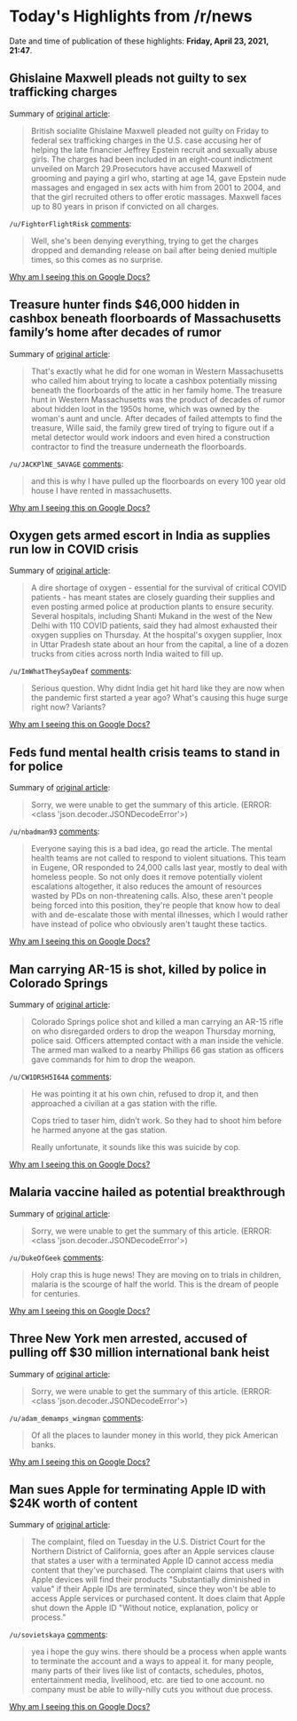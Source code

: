 # Today's Highlights from /r/news

Date and time of publication of these highlights: **Friday, April 23, 2021, 21:47**.

## Ghislaine Maxwell pleads not guilty to sex trafficking charges

Summary of [original article](https://www.reuters.com/world/us/ghislaine-maxwell-enter-plea-sex-trafficking-charges-2021-04-23/):

> British socialite Ghislaine Maxwell pleaded not guilty on Friday to federal sex trafficking charges in the U.S. case accusing her of helping the late financier Jeffrey Epstein recruit and sexually abuse girls. The charges had been included in an eight-count indictment unveiled on March 29.Prosecutors have accused Maxwell of grooming and paying a girl who, starting at age 14, gave Epstein nude massages and engaged in sex acts with him from 2001 to 2004, and that the girl recruited others to offer erotic massages. Maxwell faces up to 80 years in prison if convicted on all charges.

`/u/FightorFlightRisk` [comments](https://www.reddit.com/r/news/comments/mx34kh/ghislaine_maxwell_pleads_not_guilty_to_sex/):

> Well, she's been denying everything, trying to get the charges dropped and demanding release on bail after being denied multiple times, so this comes as no surprise.

[Why am I seeing this on Google Docs?](https://docs.google.com/document/d/1Dc6We63vOXIZsc0op-Bt4abqkYjXzOigalQqFxmvvbM/edit?usp=sharing)

## Treasure hunter finds $46,000 hidden in cashbox beneath floorboards of Massachusetts family’s home after decades of rumor

Summary of [original article](https://www.masslive.com/entertainment/2021/04/treasure-hunter-finds-46000-hidden-in-cashbox-beneath-floorboards-of-massachusetts-familys-home-after-decades-of-rumor.html):

> That's exactly what he did for one woman in Western Massachusetts who called him about trying to locate a cashbox potentially missing beneath the floorboards of the attic in her family home. The treasure hunt in Western Massachusetts was the product of decades of rumor about hidden loot in the 1950s home, which was owned by the woman's aunt and uncle. After decades of failed attempts to find the treasure, Wille said, the family grew tired of trying to figure out if a metal detector would work indoors and even hired a construction contractor to find the treasure underneath the floorboards.

`/u/JACKPlNE_SAVAGE` [comments](https://www.reddit.com/r/news/comments/mx4f1l/treasure_hunter_finds_46000_hidden_in_cashbox/):

> and this is why I have pulled up the floorboards on every 100 year old house I have rented in massachusetts.

[Why am I seeing this on Google Docs?](https://docs.google.com/document/d/1Dc6We63vOXIZsc0op-Bt4abqkYjXzOigalQqFxmvvbM/edit?usp=sharing)

## Oxygen gets armed escort in India as supplies run low in COVID crisis

Summary of [original article](https://www.reuters.com/world/india/oxygen-gets-armed-escort-india-supplies-run-low-covid-crisis-2021-04-23/):

> A dire shortage of oxygen - essential for the survival of critical COVID patients - has meant states are closely guarding their supplies and even posting armed police at production plants to ensure security. Several hospitals, including Shanti Mukand in the west of the New Delhi with 110 COVID patients, said they had almost exhausted their oxygen supplies on Thursday. At the hospital's oxygen supplier, Inox in Uttar Pradesh state about an hour from the capital, a line of a dozen trucks from cities across north India waited to fill up.

`/u/ImWhatTheySayDeaf` [comments](https://www.reddit.com/r/news/comments/mx0xw6/oxygen_gets_armed_escort_in_india_as_supplies_run/):

> Serious question. Why didnt India get hit hard like they are now when the pandemic first started a year ago? What's causing this huge surge right now? Variants?

[Why am I seeing this on Google Docs?](https://docs.google.com/document/d/1Dc6We63vOXIZsc0op-Bt4abqkYjXzOigalQqFxmvvbM/edit?usp=sharing)

## Feds fund mental health crisis teams to stand in for police

Summary of [original article](https://apnews.com/article/health-police-government-and-politics-mental-health-coronavirus-f8931f4907b46b49dfb4dea651d7e1e7):

> Sorry, we were unable to get the summary of this article. (ERROR: <class 'json.decoder.JSONDecodeError'>)

`/u/nbadman93` [comments](https://www.reddit.com/r/news/comments/mwzc5j/feds_fund_mental_health_crisis_teams_to_stand_in/):

> Everyone saying this is a bad idea, go read the article. The mental health teams are not called to respond to violent situations. This team in Eugene, OR responded to 24,000 calls last year, mostly to deal with homeless people. So not only does it remove potentially violent escalations altogether, it also reduces the amount of resources wasted by PDs on non-threatening calls. Also, these aren't people being forced into this position, they're people that know how to deal with and de-escalate those with mental illnesses, which I would rather have instead of police who obviously aren't taught these tactics.

[Why am I seeing this on Google Docs?](https://docs.google.com/document/d/1Dc6We63vOXIZsc0op-Bt4abqkYjXzOigalQqFxmvvbM/edit?usp=sharing)

## Man carrying AR-15 is shot, killed by police in Colorado Springs

Summary of [original article](https://www.denverpost.com/2021/04/22/colorado-springs-police-shooting/):

> Colorado Springs police shot and killed a man carrying an AR-15 rifle on who disregarded orders to drop the weapon Thursday morning, police said. Officers attempted contact with a man inside the vehicle. The armed man walked to a nearby Phillips 66 gas station as officers gave commands for him to drop the weapon.

`/u/CW1DR5H5I64A` [comments](https://www.reddit.com/r/news/comments/mwv6ut/man_carrying_ar15_is_shot_killed_by_police_in/):

> He was pointing it at his own chin, refused to drop it, and then approached a civilian at a gas station with the rifle. 
> 
> Cops tried to taser him, didn’t work. So they had to shoot him before he harmed anyone at the gas station. 
> 
> Really unfortunate, it sounds like this was suicide by cop.

[Why am I seeing this on Google Docs?](https://docs.google.com/document/d/1Dc6We63vOXIZsc0op-Bt4abqkYjXzOigalQqFxmvvbM/edit?usp=sharing)

## Malaria vaccine hailed as potential breakthrough

Summary of [original article](https://www.bbc.com/news/health-56858158):

> Sorry, we were unable to get the summary of this article. (ERROR: <class 'json.decoder.JSONDecodeError'>)

`/u/DukeOfGeek` [comments](https://www.reddit.com/r/news/comments/mx0chy/malaria_vaccine_hailed_as_potential_breakthrough/):

> Holy crap this is huge news! They are moving on to trials in children, malaria is the scourge of half the world. This is the dream of people for centuries.

[Why am I seeing this on Google Docs?](https://docs.google.com/document/d/1Dc6We63vOXIZsc0op-Bt4abqkYjXzOigalQqFxmvvbM/edit?usp=sharing)

## Three New York men arrested, accused of pulling off $30 million international bank heist

Summary of [original article](https://www.nbcnews.com/news/us-news/three-new-york-men-arrested-accused-pulling-30-million-international-n1265061):

> Sorry, we were unable to get the summary of this article. (ERROR: <class 'json.decoder.JSONDecodeError'>)

`/u/adam_demamps_wingman` [comments](https://www.reddit.com/r/news/comments/mwyay9/three_new_york_men_arrested_accused_of_pulling/):

> Of all the places to launder money in this world, they pick American banks.

[Why am I seeing this on Google Docs?](https://docs.google.com/document/d/1Dc6We63vOXIZsc0op-Bt4abqkYjXzOigalQqFxmvvbM/edit?usp=sharing)

## Man sues Apple for terminating Apple ID with $24K worth of content

Summary of [original article](https://appleinsider.com/articles/21/04/20/man-sues-apple-for-terminating-apple-id-with-24k-worth-of-content):

> The complaint, filed on Tuesday in the U.S. District Court for the Northern District of California, goes after an Apple services clause that states a user with a terminated Apple ID cannot access media content that they've purchased. The complaint claims that users with Apple devices will find their products "Substantially diminished in value" if their Apple IDs are terminated, since they won't be able to access Apple services or purchased content. It does claim that Apple shut down the Apple ID "Without notice, explanation, policy or process."

`/u/sovietskaya` [comments](https://www.reddit.com/r/news/comments/mwte6k/man_sues_apple_for_terminating_apple_id_with_24k/):

> yea i hope the guy wins. there should be a process when apple wants to terminate the account and a ways to appeal it. for many people, many parts of their lives like list of contacts, schedules, photos, entertainment media, livelihood, etc. are tied to one account. no company must be able to willy-nilly cuts you without due process.

[Why am I seeing this on Google Docs?](https://docs.google.com/document/d/1Dc6We63vOXIZsc0op-Bt4abqkYjXzOigalQqFxmvvbM/edit?usp=sharing)

